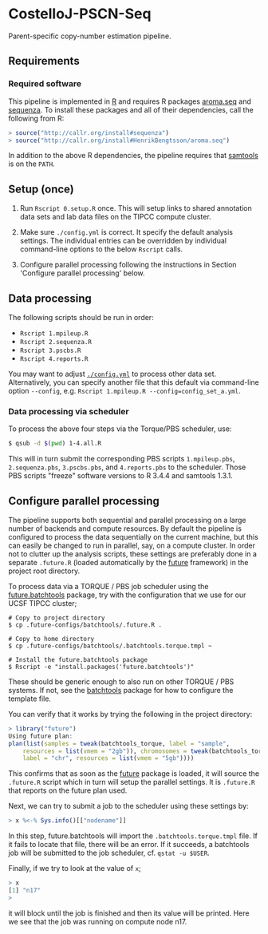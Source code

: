 # CostelloJ-PSCN-Seq

Parent-specific copy-number estimation pipeline.


## Requirements

### Required software
This pipeline is implemented in [R] and requires R packages [aroma.seq] and [sequenza].  To install these packages and all of their dependencies, call the following from R:
```r
> source("http://callr.org/install#sequenza")
> source("http://callr.org/install#HenrikBengtsson/aroma.seq")
```
In addition to the above R dependencies, the pipeline requires that [samtools] is on the `PATH`.


## Setup (once)

1. Run `Rscript 0.setup.R` once. This will setup links to shared annotation data sets and lab data files on the TIPCC compute cluster.

2. Make sure `./config.yml` is correct.  It specify the default analysis settings.  The individual entries can be overridden by individual command-line options to the below `Rscript` calls.

3. Configure parallel processing following the instructions in Section 'Configure parallel processing' below.


## Data processing

The following scripts should be run in order:

* `Rscript 1.mpileup.R`
* `Rscript 2.sequenza.R`
* `Rscript 3.pscbs.R`
* `Rscript 4.reports.R`

You may want to adjust [`./config.yml`](https://github.com/HenrikBengtsson/Costello-PSCN-Seq/blob/master/config.yml) to process other data set. Alternatively, you can specify another file that this default via command-line option `--config`, e.g. `Rscript 1.mpileup.R --config=config_set_a.yml`.


### Data processing via scheduler

To process the above four steps via the Torque/PBS scheduler, use:

```sh
$ qsub -d $(pwd) 1-4.all.R
```

This will in turn submit the corresponding PBS scripts `1.mpileup.pbs`, `2.sequenza.pbs`, `3.pscbs.pbs`, and `4.reports.pbs` to the scheduler.  Those PBS scripts "freeze" software versions to R 3.4.4 and samtools 1.3.1.



## Configure parallel processing

The pipeline supports both sequential and parallel processing on a large number of backends and compute resources.  By default the pipeline is configured to process the data sequentially on the current machine, but this can easily be changed to run in parallel, say, on a compute cluster.  In order not to clutter up the analysis scripts, these settings are preferably done in a separate `.future.R` (loaded automatically by the [future] framework) in the project root directory.

To process data via a TORQUE / PBS job scheduler using the [future.batchtools] package, try with the configuration that we use for our UCSF TIPCC cluster;
```
# Copy to project directory
$ cp .future-configs/batchtools/.future.R .

# Copy to home directory
$ cp .future-configs/batchtools/.batchtools.torque.tmpl ~

# Install the future.batchtools package
$ Rscript -e "install.packages('future.batchtools')"
```
These should be generic enough to also run on other TORQUE / PBS systems.  If not, see the [batchtools] package for how to configure the template file.

You can verify that it works by trying the following in the project directory:
```r
> library("future")
Using future plan:
plan(list(samples = tweak(batchtools_torque, label = "sample", 
    resources = list(vmem = "2gb")), chromosomes = tweak(batchtools_torque, 
    label = "chr", resources = list(vmem = "5gb"))))
```
This confirms that as soon as the [future] package is loaded, it will source the `.future.R` script which in turn will setup the parallel settings.  It is `.future.R` that reports on the future plan used.

Next, we can try to submit a job to the scheduler using these settings by:
```r
> x %<-% Sys.info()[["nodename"]]
```
In this step, future.batchtools will import the `.batchtools.torque.tmpl` file.  If it fails to locate that file, there will be an error.  If it succeeds, a batchtools job will be submitted to the job scheduler, cf. `qstat -u $USER`.

Finally, if we try to look at the value of `x`;
```r
> x
[1] "n17"
> 
```
it will block until the job is finished and then its value will be printed. Here we see that the job was running on compute node n17.


[R]: https://www.r-project.org/
[samtools]: http://www.htslib.org/
[aroma.seq]: https://github.com/HenrikBengtsson/aroma.seq/
[sequenza]: https://cran.r-project.org/package=sequenza
[batchtools]: https://cran.r-project.org/package=batchtools
[future]: https://cran.r-project.org/package=future
[future.batchtools]: https://cran.r-project.org/package=future.batchtools
